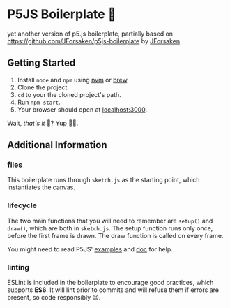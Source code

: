 # P5JS Boilerplate 🍳
yet another version of p5.js boilerplate, partially based on https://github.com/JForsaken/p5js-boilerplate by [JForsaken](https://github.com/JForsaken)

## Getting Started

1. Install `node` and `npm` using [nvm](https://github.com/creationix/nvm) or [brew](https://brew.sh/).
2. Clone the project.
3. `cd` to your the cloned project's path.
4. Run `npm start`.
5. Your browser should open at [localhost:3000](http://localhost:3000).

Wait, *that's it* 🤔? 
Yup 🍺😏.

## Additional Information

### files

This boilerplate runs through `sketch.js` as the starting point, which instantiates the canvas.

### lifecycle

The two main functions that you will need to remember are `setup()` and `draw()`, which are both in `sketch.js`.
The setup function runs only once, before the first frame is drawn.
The draw function is called on every frame.

You might need to read P5JS' [examples](https://p5js.org/examples/) and [doc](https://p5js.org/reference/) for help.

### linting

ESLint is included in the boilerplate to encourage good practices, which supports **ES6**.
It will lint prior to commits and will refuse them if errors are present, so code responsibly 😉.
